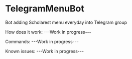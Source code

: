 # TelegramMenuBot
 Bot adding Scholarest menu everyday into Telegram group

How does it work:
---Work in progress---

Commands:
---Work in progress---

Known issues:
---Work in progress---